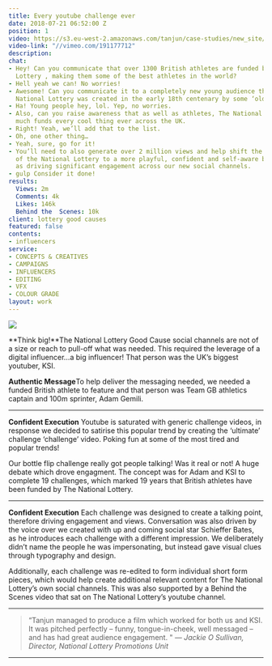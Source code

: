 ```yaml
---
title: Every youtube challenge ever
date: 2018-07-21 06:52:00 Z
position: 1
video: https://s3.eu-west-2.amazonaws.com/tanjun/case-studies/new_site/every-youtube-challenge-ever/reel
video-link: "//vimeo.com/191177712"
description: 
chat:
- Hey! Can you communicate that over 1300 British athletes are funded by The National
  Lottery , making them some of the best athletes in the world?
- Hell yeah we can! No worries!
- Awesome! Can you communicate it to a completely new young audience that thinks The
  National Lottery was created in the early 18th centenary by some ‘old dudes’.
- Ha! Young people hey, lol. Yep, no worries.
- Also, can you raise awareness that as well as athletes, The National Lottery pretty
  much funds every cool thing ever across the UK.
- Right! Yeah, we’ll add that to the list.
- Oh, one other thing…
- Yeah, sure, go for it!
- You’ll need to also generate over 2 million views and help shift the perception
  of the National Lottery to a more playful, confident and self-aware brand as well
  as driving significant engagement across our new social channels.
- gulp Consider it done!
results:
  Views: 2m
  Comments: 4k
  Likes: 146k
  Behind the  Scenes: 10k
client: lottery good causes
featured: false
contents:
- influencers
service:
- CONCEPTS & CREATIVES
- CAMPAIGNS
- INFLUENCERS
- EDITING
- VFX
- COLOUR GRADE
layout: work
---
```


<div class='image two-one'>
<img src='/uploads/every-youtube-challenge-ever-jj.jpg'>
</div>

**Think big!**The National Lottery Good Cause social channels are not of a size or reach to pull-off what was needed. This required the leverage of a digital influencer…a big influencer! That person was the UK’s biggest youtuber, KSI.

**Authentic Message**To help deliver the messaging needed, we needed a funded British athlete to feature and that person was Team GB athletics captain and 100m sprinter, Adam Gemili.

---

<div class='video one-one'>
<div data-vimeo-url="//vimeo.com/195614777/72e1ed8e7b" class='iframe'></div>
<a href='//vimeo.com/195614777' data-lity class='video-filter'></a>
</div>

**Confident Execution** Youtube is saturated with generic challenge videos, in response we decided to satirise this popular trend by creating the ‘ultimate’ challenge ‘challenge’ video. Poking fun at some of the most tired and popular trends!

Our bottle flip challenge really got people talking! Was it real or not! A huge debate which drove engagment. The concept was for Adam and KSI to complete 19 challenges, which marked 19 years that British athletes have been funded by The National Lottery.

---

<div class='video one-one'>
<div data-vimeo-url='//vimeo.com/195639791/d185f79022' class='iframe'></div>
<a href='//vimeo.com/195639791' data-lity class='video-filter'>  </a>
</div>

**Confident Execution** Each challenge was designed to create a talking point, therefore driving engagement and views. Conversation was also driven by the voice over we created with up and coming social star Schieffer Bates, as he introduces each challenge with a different impression. We deliberately didn’t name the people he was impersonating, but instead gave visual clues through typography and design.

Additionally, each challenge was re-edited to form individual short form pieces, which would help create additional relevant content for The National Lottery’s own social channels. This was also supported by a Behind the Scenes video that sat on The National Lottery’s youtube channel.

---

> “Tanjun managed to produce a film which worked for both us and KSI. It was pitched perfectly – funny, tongue-in-cheek, well messaged – and has had great audience engagement. "
*— Jackie O Sullivan, Director, National Lottery Promotions Unit*

---